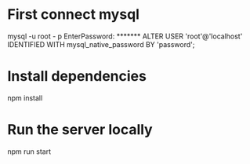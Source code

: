 # First connect mysql
mysql -u root - p
EnterPassword: *******
ALTER USER 'root'@'localhost' IDENTIFIED WITH mysql_native_password BY 'password';

# Install dependencies
npm install

# Run the server locally
npm run start
